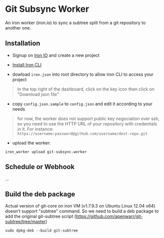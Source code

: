 Git Subsync Worker
==================

An iron worker (iron.io) to sync a subtree split from a git repository to another one.

Installation
------------

* Signup on [Iron IO](http://iron.io) and create a new project

* [Install Iron CLI](http://dev.iron.io/worker/reference/cli/#installing)

* dowload `iron.json` into root directory to allow iron CLI to access your project

> In the top right of the dashboard, click on the key icon then click on "Download json file"

* copy `config.json.sample` to `config.json` and edit it according to your needs

> for now, the worker does not support public key negociation over ssh, so you need to use the HTTP URL of your repository with credentials in it. For instance: `https://username:password@github.com/username/dest-repo.git`

* upload the worker:

```
iron_worker upload git-subsync.worker
```

Schedule or Webhook
-------------------

...

Build the deb package
---------------------

Actual version of git-core on iron VM (v1.7.9.3 on Ubuntu Linux 12.04 x64) doesn't support "subtree" command.
So we need to build a deb package to add the original git-subtree script (https://github.com/apenwarr/git-subtree/tree/master)

    sudo dpkg-deb --build git-subtree

